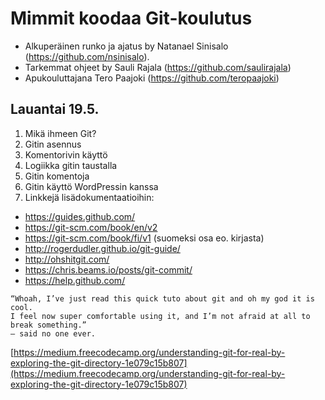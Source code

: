 # Mimmit koodaa Git-koulutus
* Alkuperäinen runko ja ajatus by Natanael Sinisalo (https://github.com/nsinisalo).
* Tarkemmat ohjeet by Sauli Rajala (https://github.com/saulirajala)
* Apukouluttajana Tero Paajoki (https://github.com/teropaajoki)

## Lauantai 19.5.

1.	Mikä ihmeen Git?
2.	Gitin asennus
3.	Komentorivin käyttö
4.	Logiikka gitin taustalla
5.	Gitin komentoja
6.	Gitin käyttö WordPressin kanssa
7. Linkkejä lisädokumentaatioihin:
  * https://guides.github.com/
  * https://git-scm.com/book/en/v2
  * https://git-scm.com/book/fi/v1 (suomeksi osa eo. kirjasta)
  * http://rogerdudler.github.io/git-guide/
  * http://ohshitgit.com/
  * https://chris.beams.io/posts/git-commit/
  * https://help.github.com/

```
“Whoah, I’ve just read this quick tuto about git and oh my god it is cool.
I feel now super comfortable using it, and I’m not afraid at all to break something.”
— said no one ever.
```
[https://medium.freecodecamp.org/understanding-git-for-real-by-exploring-the-git-directory-1e079c15b807](https://medium.freecodecamp.org/understanding-git-for-real-by-exploring-the-git-directory-1e079c15b807)
